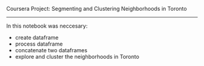 Coursera Project: Segmenting and Clustering Neighborhoods in Toronto
***
In this notebook was neccesary:
* create dataframe
* process dataframe
* concatenate two dataframes
* explore and cluster the neighborhoods in Toronto
